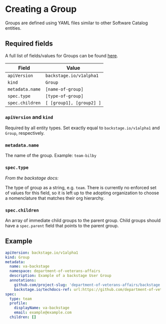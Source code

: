 # Creating a Group

Groups are defined using YAML files similar to other Software Catalog entities.

## Required fields

A full list of fields/values for Groups can be found [here](https://backstage.io/docs/features/software-catalog/descriptor-format#kind-group).

| Field           | Value                    |
| --------------- | ------------------------ |
| `apiVersion`    | `backstage.io/v1alpha1`  |
| `kind`          | `Group`                  |
| `metadata.name` | `[name-of-group]`        |
| `spec.type`     | `[type-of-group]`        |
| `spec.children` | `[ [group1], [group2] ]` |

### `apiVersion` and `kind`

Required by all entity types. Set exactly equal to `backstage.io/v1alpha1` and `Group`, respectively.

### `metadata.name`

The name of the group. Example: `team-bilby`

### `spec.type`

_From the backstage docs:_

The type of group as a string, e.g. `team`. There is currently no enforced set of values for this field, so it is left up to the adopting organization to choose a nomenclature that matches their org hierarchy.

### `spec.children`

An array of immediate child groups to the parent group. Child groups should have a `spec.parent` field that points to the parent group.

## Example

```yaml
apiVersion: backstage.io/v1alpha1
kind: Group
metadata:
  name: va-backstage
  namespace: department-of-veterans-affairs
  description: Example of a backstage User Group
  annotations:
    github.com/project-slug: 'department-of-veterans-affairs/backstage'
    backstage.io/techdocs-ref: url:https://github.com/department-of-veterans-affairs/backstage/blob/master/documentation/user-groups
spec:
  type: team
  profile:
    displayName: va-backstage
    email: example@example.com
  children: []
```
